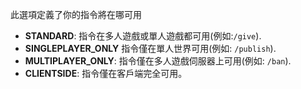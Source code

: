 此選項定義了你的指令將在哪可用

* **STANDARD**: 指令在多人遊戲或單人遊戲都可用(例如:`/give`).
* **SINGLEPLAYER_ONLY** 指令僅在單人世界可用(例如: `/publish`).
* **MULTIPLAYER_ONLY**: 指令僅在多人遊戲伺服器上可用(例如: `/ban`).
* **CLIENTSIDE**: 指令僅在客戶端完全可用。